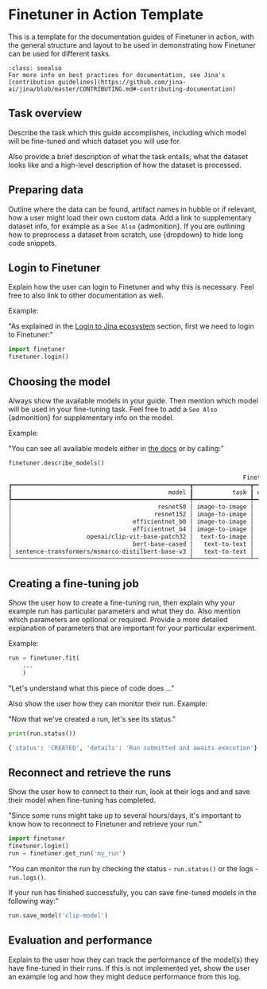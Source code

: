 # Finetuner in Action Template
This is a template for the documentation guides of Finetuner in action, with the general structure and layout to be used in demonstrating how Finetuner can be used for different tasks.

```{admonition} See Also: Jina Contribution Guidelines
:class: seealso
For more info on best practices for documentation, see Jina's [contribution guidelines](https://github.com/jina-ai/jina/blob/master/CONTRIBUTING.md#-contributing-documentation)
```

## Task overview
Describe the task which this guide accomplishes, including which model will be fine-tuned and which dataset you will use for.

Also provide a brief description of what the task entails, what the dataset looks like and a high-level description of how the dataset is processed.


## Preparing data
Outline where the data can be found, artifact names in hubble or if relevant, how a user might load their own custom data. 
Add a link to supplementary dataset info, for example as a `See Also` {admonition}.
If you are outlining how to preprocess a dataset from scratch, use {dropdown} to hide long code snippets.


## Login to Finetuner
Explain how the user can login to Finetuner and why this is necessary. Feel free to also link to other documentation as well.

Example:

"As explained in the [Login to Jina ecosystem](../2_step_by_step/2_3_login_to_jina_ecosystem.md) section, first we need to login to Finetuner:"
```python
import finetuner
finetuner.login()
```


## Choosing the model
Always show the available models in your guide. Then mention which model will be used in your fine-tuning task. 
Feel free to add a `See Also` {admonition} for supplementary info on the model.

Example:

"You can see all available models either in [the docs](../2_step_by_step/2_5_choose_back_bone.md) or by calling:"
```python
finetuner.describe_models()
```

```bash
                                                                  Finetuner backbones                                                                   
┏━━━━━━━━━━━━━━━━━━━━━━━━━━━━━━━━━━━━━━━━━━━━━━━━━━┳━━━━━━━━━━━━━━━━┳━━━━━━━━━━━━┳━━━━━━━━━━━━━━┳━━━━━━━━━━━━━━━━━━━━━━━━━━━━━━━━━━━━━━━━━━━━━━━━━━━━━━┓
┃                                            model ┃           task ┃ output_dim ┃ architecture ┃                                          description ┃
┡━━━━━━━━━━━━━━━━━━━━━━━━━━━━━━━━━━━━━━━━━━━━━━━━━━╇━━━━━━━━━━━━━━━━╇━━━━━━━━━━━━╇━━━━━━━━━━━━━━╇━━━━━━━━━━━━━━━━━━━━━━━━━━━━━━━━━━━━━━━━━━━━━━━━━━━━━━┩
│                                         resnet50 │ image-to-image │       2048 │          CNN │                               Pretrained on ImageNet │
│                                        resnet152 │ image-to-image │       2048 │          CNN │                               Pretrained on ImageNet │
│                                  efficientnet_b0 │ image-to-image │       1280 │          CNN │                               Pretrained on ImageNet │
│                                  efficientnet_b4 │ image-to-image │       1280 │          CNN │                               Pretrained on ImageNet │
│                     openai/clip-vit-base-patch32 │  text-to-image │        768 │  transformer │ Pretrained on millions of text image pairs by OpenAI │
│                                  bert-base-cased │   text-to-text │        768 │  transformer │       Pretrained on BookCorpus and English Wikipedia │
│ sentence-transformers/msmarco-distilbert-base-v3 │   text-to-text │        768 │  transformer │           Pretrained on Bert, fine-tuned on MS Marco │
└──────────────────────────────────────────────────┴────────────────┴────────────┴──────────────┴──────────────────────────────────────────────────────┘
```


## Creating a fine-tuning job
Show the user how to create a fine-tuning run, then explain why your example run has particular parameters and what they do. Also mention which parameters are optional or required.
Provide a more detailed explanation of parameters that are important for your particular experiment. 

Example:

```python
run = finetuner.fit(
    ...
    )
```
"Let's understand what this piece of code does ..."


Also show the user how they can monitor their run. Example:

"Now that we've created a run, let's see its status."
```python
print(run.status())
```

```bash
{'status': 'CREATED', 'details': 'Run submitted and awaits execution'}
```


## Reconnect and retrieve the runs
Show the user how to connect to their run, look at their logs and and save their model when fine-tuning has completed.

"Since some runs might take up to several hours/days, it's important to know how to reconnect to Finetuner and retrieve your run."
```python
import finetuner
finetuner.login()
run = finetuner.get_run('my_run')
```

"You can monitor the run by checking the status - `run.status()` or the logs - `run.logs()`. 

If your run has finished successfully, you can save fine-tuned models in the following way:"
```python
run.save_model('clip-model')
```

## Evaluation and performance
Explain to the user how they can track the performance of the model(s) they have fine-tuned in their runs. If this is not implemented yet, show the user an example log and how they might deduce performance from this log.